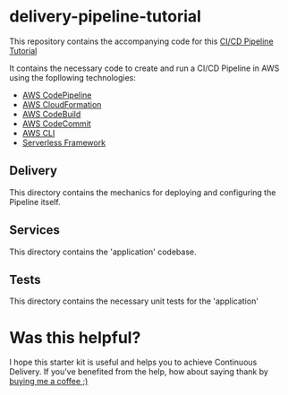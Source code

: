 # delivery-pipeline-tutorial

This repository contains the accompanying code for this [CI/CD Pipeline Tutorial]()

It contains the necessary code to create and run a CI/CD Pipeline in AWS using the fopllowing technologies:
* [AWS CodePipeline](https://aws.amazon.com/codepipeline/)
* [AWS CloudFormation](https://aws.amazon.com/cloudformation/)
* [AWS CodeBuild](https://aws.amazon.com/codebuild/)
* [AWS CodeCommit](https://aws.amazon.com/codecommit/)
* [AWS CLI](https://aws.amazon.com/cli/)
* [Serverless Framework](https://serverless.com/)

## Delivery
This directory contains the mechanics for deploying and configuring the Pipeline itself.

## Services
This directory contains the 'application' codebase.

## Tests
This directory contains the necessary unit tests for the 'application'

# Was this helpful?
I hope this starter kit is useful and helps you to achieve Continuous Delivery. If you've benefited from the help, how about saying thank by [buying me a coffee ;)](https://monzo.me/gregfarrow)  